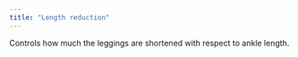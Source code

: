 ```yaml
---
title: "Length reduction"
---
```


Controls how much the leggings are shortened with respect to ankle length.